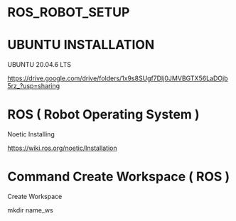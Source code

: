# ROS_ROBOT_SETUP

# UBUNTU INSTALLATION
 UBUNTU 20.04.6 LTS
 
 https://drive.google.com/drive/folders/1x9s8SUgf7DIj0JMVBGTX56LaDOjb5rz_?usp=sharing

# ROS ( Robot Operating System )
 Noetic Installing

 https://wiki.ros.org/noetic/Installation

# Command Create Workspace ( ROS )
 Create Workspace
 
  mkdir name_ws 
